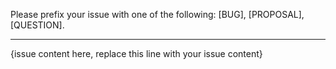 Please prefix your issue with one of the following: [BUG], [PROPOSAL], [QUESTION].


---

{issue content here, replace this line with your issue content}
